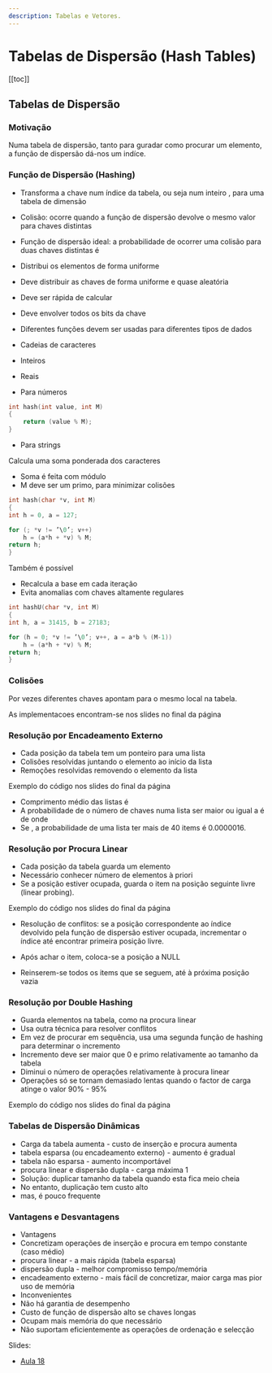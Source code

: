 ```yaml
---
description: Tabelas e Vetores.
---
```


# Tabelas de Dispersão (Hash Tables)

[[toc]]

## Tabelas de Dispersão

### Motivação

Numa tabela de dispersão, tanto para guradar como procurar um elemento,
a função de dispersão dá-nos um indíce.

### Função de Dispersão (Hashing)

- Transforma a chave num índice da tabela, ou seja num
  inteiro , para uma tabela de dimensão
- Colisão: ocorre quando a função de dispersão devolve
  o mesmo valor para chaves distintas
- Função de dispersão ideal: a probabilidade de ocorrer
  uma colisão para duas chaves distintas é
- Distribui os elementos de forma uniforme

- Deve distribuir as chaves de forma uniforme e quase
  aleatória
- Deve ser rápida de calcular
- Deve envolver todos os bits da chave
- Diferentes funções devem ser usadas para diferentes
  tipos de dados
- Cadeias de caracteres
- Inteiros
- Reais

- Para números

```c
int hash(int value, int M)
{
    return (value % M);
}
```

- Para strings

Calcula uma soma ponderada dos caracteres

- Soma é feita com módulo
- M deve ser um primo, para minimizar colisões

```c
int hash(char *v, int M)
{
int h = 0, a = 127;

for (; *v != ’\0’; v++)
    h = (a*h + *v) % M;
return h;
}
```

Também é possível

- Recalcula a base em cada iteração
- Evita anomalias com chaves altamente regulares

```c
int hashU(char *v, int M)
{
int h, a = 31415, b = 27183;

for (h = 0; *v != ’\0’; v++, a = a*b % (M-1))
    h = (a*h + *v) % M;
return h;
}
```

### Colisões

Por vezes diferentes chaves apontam para o mesmo local na tabela.

As implementacoes encontram-se nos slides no final da página

### Resolução por Encadeamento Externo

- Cada posição da tabela tem um ponteiro para uma lista
- Colisões resolvidas juntando o elemento ao início da lista
- Remoções resolvidas removendo o elemento da lista

Exemplo do código nos slides do final da página

- Comprimento médio das listas é
- A probabilidade de o número de chaves numa lista ser
  maior ou igual a é de onde
- Se , a probabilidade de uma lista ter mais de 40
  items é 0.0000016.

### Resolução por Procura Linear

- Cada posição da tabela guarda um elemento
- Necessário conhecer número de elementos à priori
- Se a posição estiver ocupada, guarda o item na posição
  seguinte livre (linear probing).

Exemplo do código nos slides do final da página

- Resolução de conflitos: se a posição correspondente ao
  índice devolvido pela função de dispersão estiver
  ocupada, incrementar o índice até encontrar primeira
  posição livre.

- Após achar o item, coloca-se a posição a NULL
- Reinserem-se todos os items que se seguem, até à próxima
  posição vazia

### Resolução por Double Hashing

- Guarda elementos na tabela, como na procura linear
- Usa outra técnica para resolver conflitos
- Em vez de procurar em sequência, usa uma segunda função de
  hashing para determinar o incremento
- Incremento deve ser maior que 0 e primo relativamente ao
  tamanho da tabela
- Diminui o número de operações relativamente à procura linear
- Operações só se tornam demasiado lentas quando o factor de
  carga atinge o valor 90% - 95%

Exemplo do código nos slides do final da página

### Tabelas de Dispersão Dinâmicas

- Carga da tabela aumenta - custo de inserção e procura
  aumenta
- tabela esparsa (ou encadeamento externo) - aumento é gradual
- tabela não esparsa - aumento incomportável
- procura linear e dispersão dupla - carga máxima 1
- Solução: duplicar tamanho da tabela quando esta fica
  meio cheia
- No entanto, duplicação tem custo alto
- mas, é pouco frequente

### Vantagens e Desvantagens

- Vantagens
- Concretizam operações de inserção e procura em tempo
  constante (caso médio)
- procura linear - a mais rápida (tabela esparsa)
- dispersão dupla - melhor compromisso tempo/memória
- encadeamento externo - mais fácil de concretizar, maior carga mas
  pior uso de memória
- Inconvenientes
- Não há garantia de desempenho
- Custo de função de dispersão alto se chaves longas
- Ocupam mais memória do que necessário
- Não suportam eficientemente as operações de ordenação e
  selecção

Slides:

- [Aula 18](https://drive.google.com/file/d/1YBSPqEe4hLfTO3Th1F0TeISqUb_N0JAs/view?usp=sharing)
